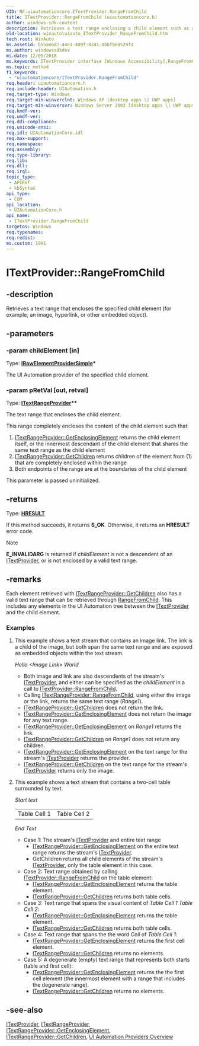 ```yaml
---
UID: NF:uiautomationcore.ITextProvider.RangeFromChild
title: ITextProvider::RangeFromChild (uiautomationcore.h)
author: windows-sdk-content
description: Retrieves a text range enclosing a child element such as an image, hyperlink, or other embedded object.
old-location: winauto\uiauto_ITextProvider_RangeFromChild.htm
tech.root: WinAuto
ms.assetid: b55ae687-44e1-499f-8341-0bbf960529fd
ms.author: windowssdkdev
ms.date: 12/05/2018
ms.keywords: ITextProvider interface [Windows Accessibility],RangeFromChild method, ITextProvider.RangeFromChild, ITextProvider::RangeFromChild, RangeFromChild, RangeFromChild method [Windows Accessibility], RangeFromChild method [Windows Accessibility],ITextProvider interface, uiauto.uiauto_ITextProvider_RangeFromChild, uiauto_ITextProvider_RangeFromChild, uiautomationcore/ITextProvider::RangeFromChild, winauto.uiauto_ITextProvider_RangeFromChild
ms.topic: method
f1_keywords: 
 - "uiautomationcore/ITextProvider.RangeFromChild"
req.header: uiautomationcore.h
req.include-header: UIAutomation.h
req.target-type: Windows
req.target-min-winverclnt: Windows XP [desktop apps \| UWP apps]
req.target-min-winversvr: Windows Server 2003 [desktop apps \| UWP apps]
req.kmdf-ver: 
req.umdf-ver: 
req.ddi-compliance: 
req.unicode-ansi: 
req.idl: UIAutomationCore.idl
req.max-support: 
req.namespace: 
req.assembly: 
req.type-library: 
req.lib: 
req.dll: 
req.irql: 
topic_type:
 - APIRef
 - kbSyntax
api_type:
 - COM
api_location:
 - UIAutomationCore.h
api_name:
 - ITextProvider.RangeFromChild
targetos: Windows
req.typenames: 
req.redist: 
ms.custom: 19H1
---
```


# ITextProvider::RangeFromChild

## -description

Retrieves a text range that encloses the specified child element (for example, an image, hyperlink, or other embedded object).

## -parameters

### -param childElement [in]

Type: **[IRawElementProviderSimple](nn-uiautomationcore-irawelementprovidersimple.md)\***

The UI Automation provider of the specified child element.

### -param pRetVal [out, retval]

Type: **[ITextRangeProvider](nn-uiautomationcore-itextrangeprovider.md)\*\***

The text range that encloses the child element.

This range completely encloses the content of the child element such that:

1. [ITextRangeProvider::GetEnclosingElement](nf-uiautomationcore-itextrangeprovider-getenclosingelement.md) returns the child element itself, or the innermost descendant of the child element that shares the same text range as the child element
2. [ITextRangeProvider::GetChildren](nf-uiautomationcore-itextrangeprovider-getchildren.md) returns children of the element from (1) that are completely enclosed within the range
3. Both endpoints of the range are at the boundaries of the child element

This parameter is passed uninitialized.

## -returns

Type: **[HRESULT](https://docs.microsoft.com/windows/desktop/WinProg/windows-data-types)**

If this method succeeds, it returns **S_OK**. Otherwise, it returns an **HRESULT** error code.

> [!NOTE]
> **E_INVALIDARG** is returned if *childElement* is not a descendent of an [ITextProvider](nn-uiautomationcore-itextprovider.md), or is not enclosed by a valid text range.

## -remarks

Each element retrieved with [ITextRangeProvider::GetChildren](nf-uiautomationcore-itextrangeprovider-getchildren.md) also has a valid text range that can be retrieved through [RangeFromChild](nf-uiautomationcore-itextprovider-rangefromchild.md). This includes any elements in the UI Automation tree between the [ITextProvider](nn-uiautomationcore-itextprovider.md) and the child element.

### Examples

1. This example shows a text stream that contains an image link. The link is a child of the image, but both span the same text range and are exposed as embedded objects within the text stream.

    *Hello \<Image Link\> World*

    - Both image and link are also descendents of the stream's [ITextProvider](nn-uiautomationcore-itextprovider.md), and either can be specified as the *childElement* in a call to [ITextProvider::RangeFromChild](nf-uiautomationcore-itextprovider-rangefromchild.md).
    - Calling [ITextRangeProvider::RangeFromChild](nf-uiautomationcore-itextprovider-rangefromchild.md), using either the image or the link, returns the same text range (*Range1*).
    - [ITextRangeProvider::GetChildren](/windows/win32/api/uiautomationclient/nf-uiautomationclient-iuiautomationtextrange-getchildren) does not return the link.
    - [ITextRangeProvider::GetEnclosingElement](nf-uiautomationcore-itextrangeprovider-getenclosingelement.md) does not return the image for any text range.
    - [ITextRangeProvider::GetEnclosingElement](nf-uiautomationcore-itextrangeprovider-getenclosingelement.md) on *Range1* returns the link.
    - [ITextRangeProvider::GetChildren](/windows/win32/api/uiautomationclient/nf-uiautomationclient-iuiautomationtextrange-getchildren) on *Range1* does not return any children.
    - [ITextRangeProvider::GetEnclosingElement](nf-uiautomationcore-itextrangeprovider-getenclosingelement.md) on the text range for the stream's [ITextProvider](nn-uiautomationcore-itextprovider.md) returns the provider.
    - [ITextRangeProvider::GetChildren](/windows/win32/api/uiautomationclient/nf-uiautomationclient-iuiautomationtextrange-getchildren) on the text range for the stream's [ITextProvider](nn-uiautomationcore-itextprovider.md) returns only the image.

2. This example shows a text stream that contains a two-cell table surrounded by text.

    <em>
    <p>Start text</p>
    <p><table><tr><td>Table Cell 1</td><td>Table Cell 2</td></tr></table></p>
    <p>End Text</p>
    </em>

    - Case 1: The stream's [ITextProvider](nn-uiautomationcore-itextprovider.md) and entire text range
        - [ITextRangeProvider::GetEnclosingElement](nf-uiautomationcore-itextrangeprovider-getenclosingelement.md) on the entire text range returns the stream's [ITextProvider](nn-uiautomationcore-itextprovider.md).
        - GetChildren returns all child elements of the stream's [ITextProvider](nn-uiautomationcore-itextprovider.md), only the table element in this case.
    - Case 2: Text range obtained by calling [ITextProvider::RangeFromChild](nf-uiautomationcore-itextprovider-rangefromchild.md) on the table element:
        - [ITextRangeProvider::GetEnclosingElement](nf-uiautomationcore-itextrangeprovider-getenclosingelement.md) returns the table element.
        - [ITextRangeProvider::GetChildren](/windows/win32/api/uiautomationclient/nf-uiautomationclient-iuiautomationtextrange-getchildren) returns both table cells.
    - Case 3: Text range that spans the visual content of *Table Cell 1 Table Cell 2*:
        - [ITextRangeProvider::GetEnclosingElement](nf-uiautomationcore-itextrangeprovider-getenclosingelement.md) returns the table element.
        - [ITextRangeProvider::GetChildren](/windows/win32/api/uiautomationclient/nf-uiautomationclient-iuiautomationtextrange-getchildren) returns both table cells.
    - Case 4: Text range that spans the the word *Cell* of *Table Cell 1*:
        - [ITextRangeProvider::GetEnclosingElement](nf-uiautomationcore-itextrangeprovider-getenclosingelement.md) returns the first cell element.
        - [ITextRangeProvider::GetChildren](/windows/win32/api/uiautomationclient/nf-uiautomationclient-iuiautomationtextrange-getchildren) returns no elements.
    - Case 5: A degenerate (empty) text range that represents both starts (table and first cell):
        - [ITextRangeProvider::GetEnclosingElement](nf-uiautomationcore-itextrangeprovider-getenclosingelement.md) returns the the first cell element (the innermost element with a range that includes the degenerate range).
        - [ITextRangeProvider::GetChildren](/windows/win32/api/uiautomationclient/nf-uiautomationclient-iuiautomationtextrange-getchildren) returns no elements.

## -see-also

[ITextProvider](nn-uiautomationcore-itextprovider.md), [ITextRangeProvider](nn-uiautomationcore-itextrangeprovider.md), [ITextRangeProvider::GetEnclosingElement](nf-uiautomationcore-itextrangeprovider-getenclosingelement.md), [ITextRangeProvider::GetChildren](nf-uiautomationcore-itextrangeprovider-getchildren.md), [UI Automation Providers Overview](https://docs.microsoft.com/windows/desktop/WinAuto/uiauto-providersoverview)
